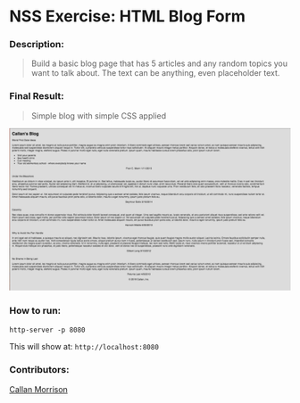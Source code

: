 # NSS Exercise: HTML Blog Form

### Description:
> Build a basic blog page that has 5 articles and any random topics you want to talk about. The text can be anything, even placeholder text.

### Final Result:
> Simple blog with simple CSS applied

![Bio Screenshot](https://raw.githubusercontent.com/morecallan/HTML-exercise-blog/master/screenshots/Blog.png)


### How to run:
```
http-server -p 8080

```

This will show at:
`http://localhost:8080`

### Contributors:
[Callan Morrison](https://github.com/morecallan)